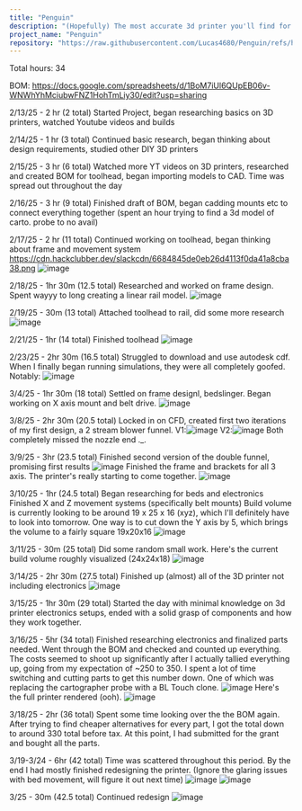 ```yaml
---
title: "Penguin"
description: "(Hopefully) The most accurate 3d printer you'll find for under $300."
project_name: "Penguin"
repository: "https://raw.githubusercontent.com/Lucas4680/Penguin/refs/heads/main/Devlog.md"
---
```

Total hours: 34

BOM: https://docs.google.com/spreadsheets/d/1BoM7iUl6QUpEB06v-WNWhYhMciubwFNZ1HohTmLiy30/edit?usp=sharing

2/13/25 - 2 hr (2 total)
Started Project, began researching basics on 3D printers, watched Youtube videos and builds

2/14/25 - 1 hr (3 total)
Continued basic research, began thinking about design requirements, studied other DIY 3D printers

2/15/25 - 3 hr (6 total)
Watched more YT videos on 3D printers, researched and created BOM for toolhead, began importing models to CAD. Time was spread out throughout the day

2/16/25 - 3 hr (9 total)
Finished draft of BOM, began cadding mounts etc to connect everything together (spent an hour trying to find a 3d model of carto. probe to no avail)

2/17/25 - 2 hr (11 total)
Continued working on toolhead, began thinking about frame and movement system
https://cdn.hackclubber.dev/slackcdn/6684845de0eb26d4113f0da41a8cba38.png
![image](https://github.com/user-attachments/assets/01c439c8-47d2-4a28-a76d-a75fc61e13b4)

2/18/25 - 1hr 30m (12.5 total)
Researched and worked on frame design. Spent wayyy to long creating a linear rail model.
![image](https://github.com/user-attachments/assets/51415975-1f88-4109-a288-6bb900b8a315)

2/19/25 - 30m (13 total)
Attached toolhead to rail, did some more research
![image](https://github.com/user-attachments/assets/dd9d3322-2139-4337-ae67-9933c461a7ff)

2/21/25 - 1hr (14 total)
Finished toolhead
![image](https://github.com/user-attachments/assets/dcb69451-0936-447d-97f5-feb8db14a2be)

2/23/25 - 2hr 30m (16.5 total)
Struggled to download and use autodesk cdf. When I finally began running simulations, they were all completely goofed. Notably:
![image](https://github.com/user-attachments/assets/d89c51e9-5a76-48d7-827b-083919ab9782)

3/4/25 - 1hr 30m (18 total)
Settled on frame designl, bedslinger. Began working on X axis mount and belt drive.
![image](https://github.com/user-attachments/assets/f56e778a-a176-4f15-a74f-409ac1c81624)

3/8/25 - 2hr 30m (20.5 total)
Locked in on CFD, created first two iterations of my first design, a 2 stream blower funnel.
V1:![image](https://github.com/user-attachments/assets/d6fb6bbf-abf5-4dd4-85ee-c999e6ce05dc)
V2:![image](https://github.com/user-attachments/assets/e30228c6-5c0f-4b0e-804d-912f68678d95)
Both completely missed the nozzle end ._.

3/9/25 - 3hr (23.5 total)
Finished second version of the double funnel, promising first results
![image](https://github.com/user-attachments/assets/1b03d269-07cb-4faf-bdef-5f28e6cfacef)
Finished the frame and brackets for all 3 axis. The printer's really starting to come together.
![image](https://github.com/user-attachments/assets/6395274d-2a62-40a7-8633-4aeda7ff58d1)

3/10/25 - 1hr (24.5 total)
Began researching for beds and electronics
Finished X and Z movement systems (specifically belt mounts)
Build volume is currently looking to be around 19 x 25 x 16 (xyz), which I'll definitely have to look into tomorrow. One way is to cut down the Y axis by 5, which brings the volume to a fairly square 19x20x16
![image](https://github.com/user-attachments/assets/5c39bbb9-b04c-459f-9aa3-76788edd1f90)

3/11/25 - 30m (25 total)
Did some random small work. Here's the current build volume roughly visualized (24x24x18)
![image](https://github.com/user-attachments/assets/faa6b673-a931-4536-a2d1-d3902bfdf0b8)

3/14/25 - 2hr 30m (27.5 total)
Finished up (almost) all of the 3D printer not including electronics
![image](https://github.com/user-attachments/assets/6704d89e-68c3-4db1-bcac-fb89180e9ae4)

3/15/25 - 1hr 30m (29 total)
Started the day with minimal knowledge on 3d printer electronics setups, ended with a solid grasp of components and how they work together. 

3/16/25 - 5hr (34 total)
Finished researching electronics and finalized parts needed. Went through the BOM and checked and counted up everything. The costs seemed to shoot up significantly after I actually tallied everything up, going from my expectation of ~250 to 350. I spent a lot of time switching and cutting parts to get this number down. One of which was replacing the cartographer probe with a BL Touch clone.
![image](https://github.com/user-attachments/assets/5101fd8c-3462-40ea-b3a2-6cf0d36dbb42)
Here's the full printer rendered  (ooh). ![image](https://github.com/user-attachments/assets/e2794985-d96e-49b5-ab51-7955f0b84594)

3/18/25 - 2hr (36 total)
Spent some time looking over the the BOM again. After trying to find cheaper alternatives for every part, I got the total down to around 330 total before tax. At this point, I had submitted for the grant and bought all the parts.

3/19-3/24 - 6hr (42 total)
Time was scattered throughout this period. By the end I had mostly finished redesigning the printer. (Ignore the glaring issues with bed movement, will figure it out next time)
![image](https://github.com/user-attachments/assets/6fb435ef-8757-42c5-b93a-a0ea940464a7)
![image](https://github.com/user-attachments/assets/5eae9fdd-d082-46ad-8116-a8c66709dbb7)

3/25 - 30m (42.5 total)
Continued redesign
![image](https://github.com/user-attachments/assets/90204df8-222e-492f-b25d-ed6ffe871bad)
